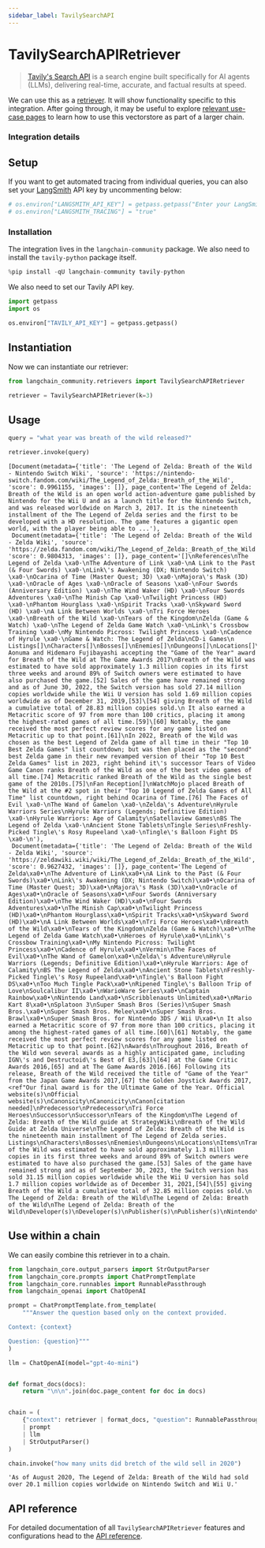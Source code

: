 ```yaml
---
sidebar_label: TavilySearchAPI
---
```


# TavilySearchAPIRetriever

>[Tavily's Search API](https://tavily.com) is a search engine built specifically for AI agents (LLMs), delivering real-time, accurate, and factual results at speed.

We can use this as a [retriever](/docs/how_to#retrievers). It will show functionality specific to this integration. After going through, it may be useful to explore [relevant use-case pages](/docs/how_to#qa-with-rag) to learn how to use this vectorstore as part of a larger chain.

### Integration details

<ItemTable category="external_retrievers" item="TavilySearchAPIRetriever" />

## Setup

If you want to get automated tracing from individual queries, you can also set your [LangSmith](https://docs.smith.langchain.com/) API key by uncommenting below:


```python
# os.environ["LANGSMITH_API_KEY"] = getpass.getpass("Enter your LangSmith API key: ")
# os.environ["LANGSMITH_TRACING"] = "true"
```

### Installation

The integration lives in the `langchain-community` package. We also need to install the `tavily-python` package itself.


```python
%pip install -qU langchain-community tavily-python
```

We also need to set our Tavily API key.


```python
import getpass
import os

os.environ["TAVILY_API_KEY"] = getpass.getpass()
```

## Instantiation

Now we can instantiate our retriever:


```python
from langchain_community.retrievers import TavilySearchAPIRetriever

retriever = TavilySearchAPIRetriever(k=3)
```

## Usage


```python
query = "what year was breath of the wild released?"

retriever.invoke(query)
```



```output
[Document(metadata={'title': 'The Legend of Zelda: Breath of the Wild - Nintendo Switch Wiki', 'source': 'https://nintendo-switch.fandom.com/wiki/The_Legend_of_Zelda:_Breath_of_the_Wild', 'score': 0.9961155, 'images': []}, page_content='The Legend of Zelda: Breath of the Wild is an open world action-adventure game published by Nintendo for the Wii U and as a launch title for the Nintendo Switch, and was released worldwide on March 3, 2017. It is the nineteenth installment of the The Legend of Zelda series and the first to be developed with a HD resolution. The game features a gigantic open world, with the player being able to ...'),
 Document(metadata={'title': 'The Legend of Zelda: Breath of the Wild - Zelda Wiki', 'source': 'https://zelda.fandom.com/wiki/The_Legend_of_Zelda:_Breath_of_the_Wild', 'score': 0.9804313, 'images': []}, page_content='[]\nReferences\nThe Legend of Zelda \xa0·\nThe Adventure of Link \xa0·\nA Link to the Past (& Four Swords) \xa0·\nLink\'s Awakening (DX; Nintendo Switch) \xa0·\nOcarina of Time (Master Quest; 3D) \xa0·\nMajora\'s Mask (3D) \xa0·\nOracle of Ages \xa0·\nOracle of Seasons \xa0·\nFour Swords (Anniversary Edition) \xa0·\nThe Wind Waker (HD) \xa0·\nFour Swords Adventures \xa0·\nThe Minish Cap \xa0·\nTwilight Princess (HD) \xa0·\nPhantom Hourglass \xa0·\nSpirit Tracks \xa0·\nSkyward Sword (HD) \xa0·\nA Link Between Worlds \xa0·\nTri Force Heroes \xa0·\nBreath of the Wild \xa0·\nTears of the Kingdom\nZelda (Game & Watch) \xa0·\nThe Legend of Zelda Game Watch \xa0·\nLink\'s Crossbow Training \xa0·\nMy Nintendo Picross: Twilight Princess \xa0·\nCadence of Hyrule \xa0·\nGame & Watch: The Legend of Zelda\nCD-i Games\n Listings[]\nCharacters[]\nBosses[]\nEnemies[]\nDungeons[]\nLocations[]\nItems[]\nTranslations[]\nCredits[]\nReception[]\nSales[]\nEiji Aonuma and Hidemaro Fujibayashi accepting the "Game of the Year" award for Breath of the Wild at The Game Awards 2017\nBreath of the Wild was estimated to have sold approximately 1.3 million copies in its first three weeks and around 89% of Switch owners were estimated to have also purchased the game.[52] Sales of the game have remained strong and as of June 30, 2022, the Switch version has sold 27.14 million copies worldwide while the Wii U version has sold 1.69 million copies worldwide as of December 31, 2019,[53]\[54] giving Breath of the Wild a cumulative total of 28.83 million copies sold.\n It also earned a Metacritic score of 97 from more than 100 critics, placing it among the highest-rated games of all time.[59]\[60] Notably, the game received the most perfect review scores for any game listed on Metacritic up to that point.[61]\nIn 2022, Breath of the Wild was chosen as the best Legend of Zelda game of all time in their "Top 10 Best Zelda Games" list countdown; but was then placed as the "second" best Zelda game in their new revamped version of their "Top 10 Best Zelda Games" list in 2023, right behind it\'s successor Tears of Video Game Canon ranks Breath of the Wild as one of the best video games of all time.[74] Metacritic ranked Breath of the Wild as the single best game of the 2010s.[75]\nFan Reception[]\nWatchMojo placed Breath of the Wild at the #2 spot in their "Top 10 Legend of Zelda Games of All Time" list countdown, right behind Ocarina of Time.[76] The Faces of Evil \xa0·\nThe Wand of Gamelon \xa0·\nZelda\'s Adventure\nHyrule Warriors Series\nHyrule Warriors (Legends; Definitive Edition) \xa0·\nHyrule Warriors: Age of Calamity\nSatellaview Games\nBS The Legend of Zelda \xa0·\nAncient Stone Tablets\nTingle Series\nFreshly-Picked Tingle\'s Rosy Rupeeland \xa0·\nTingle\'s Balloon Fight DS \xa0·\n'),
 Document(metadata={'title': 'The Legend of Zelda: Breath of the Wild - Zelda Wiki', 'source': 'https://zeldawiki.wiki/wiki/The_Legend_of_Zelda:_Breath_of_the_Wild', 'score': 0.9627432, 'images': []}, page_content='The Legend of Zelda\xa0•\nThe Adventure of Link\xa0•\nA Link to the Past (& Four Swords)\xa0•\nLink\'s Awakening (DX; Nintendo Switch)\xa0•\nOcarina of Time (Master Quest; 3D)\xa0•\nMajora\'s Mask (3D)\xa0•\nOracle of Ages\xa0•\nOracle of Seasons\xa0•\nFour Swords (Anniversary Edition)\xa0•\nThe Wind Waker (HD)\xa0•\nFour Swords Adventures\xa0•\nThe Minish Cap\xa0•\nTwilight Princess (HD)\xa0•\nPhantom Hourglass\xa0•\nSpirit Tracks\xa0•\nSkyward Sword (HD)\xa0•\nA Link Between Worlds\xa0•\nTri Force Heroes\xa0•\nBreath of the Wild\xa0•\nTears of the Kingdom\nZelda (Game & Watch)\xa0•\nThe Legend of Zelda Game Watch\xa0•\nHeroes of Hyrule\xa0•\nLink\'s Crossbow Training\xa0•\nMy Nintendo Picross: Twilight Princess\xa0•\nCadence of Hyrule\xa0•\nVermin\nThe Faces of Evil\xa0•\nThe Wand of Gamelon\xa0•\nZelda\'s Adventure\nHyrule Warriors (Legends; Definitive Edition)\xa0•\nHyrule Warriors: Age of Calamity\nBS The Legend of Zelda\xa0•\nAncient Stone Tablets\nFreshly-Picked Tingle\'s Rosy Rupeeland\xa0•\nTingle\'s Balloon Fight DS\xa0•\nToo Much Tingle Pack\xa0•\nRipened Tingle\'s Balloon Trip of Love\nSoulcalibur II\xa0•\nWarioWare Series\xa0•\nCaptain Rainbow\xa0•\nNintendo Land\xa0•\nScribblenauts Unlimited\xa0•\nMario Kart 8\xa0•\nSplatoon 3\nSuper Smash Bros (Series)\nSuper Smash Bros.\xa0•\nSuper Smash Bros. Melee\xa0•\nSuper Smash Bros. Brawl\xa0•\nSuper Smash Bros. for Nintendo 3DS / Wii U\xa0•\n It also earned a Metacritic score of 97 from more than 100 critics, placing it among the highest-rated games of all time.[60]\[61] Notably, the game received the most perfect review scores for any game listed on Metacritic up to that point.[62]\nAwards\nThroughout 2016, Breath of the Wild won several awards as a highly anticipated game, including IGN\'s and Destructoid\'s Best of E3,[63]\[64] at the Game Critic Awards 2016,[65] and at The Game Awards 2016.[66] Following its release, Breath of the Wild received the title of "Game of the Year" from the Japan Game Awards 2017,[67] the Golden Joystick Awards 2017,<ref"Our final award is for the Ultimate Game of the Year. Official website(s)\nOfficial website(s)\nCanonicity\nCanonicity\nCanon[citation needed]\nPredecessor\nPredecessor\nTri Force Heroes\nSuccessor\nSuccessor\nTears of the Kingdom\nThe Legend of Zelda: Breath of the Wild guide at StrategyWiki\nBreath of the Wild Guide at Zelda Universe\nThe Legend of Zelda: Breath of the Wild is the nineteenth main installment of The Legend of Zelda series. Listings\nCharacters\nBosses\nEnemies\nDungeons\nLocations\nItems\nTranslations\nCredits\nReception\nSales\nBreath of the Wild was estimated to have sold approximately 1.3 million copies in its first three weeks and around 89% of Switch owners were estimated to have also purchased the game.[53] Sales of the game have remained strong and as of September 30, 2023, the Switch version has sold 31.15 million copies worldwide while the Wii U version has sold 1.7 million copies worldwide as of December 31, 2021,[54]\[55] giving Breath of the Wild a cumulative total of 32.85 million copies sold.\n The Legend of Zelda: Breath of the Wild\nThe Legend of Zelda: Breath of the Wild\nThe Legend of Zelda: Breath of the Wild\nDeveloper(s)\nDeveloper(s)\nPublisher(s)\nPublisher(s)\nNintendo\nDesigner(s)\nDesigner(s)\n')]
```


## Use within a chain

We can easily combine this retriever in to a chain.


```python
from langchain_core.output_parsers import StrOutputParser
from langchain_core.prompts import ChatPromptTemplate
from langchain_core.runnables import RunnablePassthrough
from langchain_openai import ChatOpenAI

prompt = ChatPromptTemplate.from_template(
    """Answer the question based only on the context provided.

Context: {context}

Question: {question}"""
)

llm = ChatOpenAI(model="gpt-4o-mini")


def format_docs(docs):
    return "\n\n".join(doc.page_content for doc in docs)


chain = (
    {"context": retriever | format_docs, "question": RunnablePassthrough()}
    | prompt
    | llm
    | StrOutputParser()
)
```


```python
chain.invoke("how many units did bretch of the wild sell in 2020")
```



```output
'As of August 2020, The Legend of Zelda: Breath of the Wild had sold over 20.1 million copies worldwide on Nintendo Switch and Wii U.'
```


## API reference

For detailed documentation of all `TavilySearchAPIRetriever` features and configurations head to the [API reference](https://python.langchain.com/api_reference/community/retrievers/langchain_community.retrievers.tavily_search_api.TavilySearchAPIRetriever.html).
